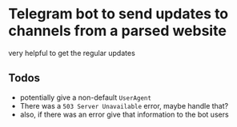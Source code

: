 # Telegram bot to send updates to channels from a parsed website
very helpful to get the regular updates


## Todos
* potentially give a non-default `UserAgent`
* There was a `503 Server Unavailable` error, maybe handle that?
* also, if there was an error give that information to the bot users
